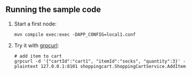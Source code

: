 ## Running the sample code

1. Start a first node:

    ```
    mvn compile exec:exec -DAPP_CONFIG=local1.conf
    ```

2. Try it with [grpcurl](https://github.com/fullstorydev/grpcurl):

    ```
    # add item to cart
    grpcurl -d '{"cartId":"cart1", "itemId":"socks", "quantity":3}' -plaintext 127.0.0.1:8101 shoppingcart.ShoppingCartService.AddItem
    ```
